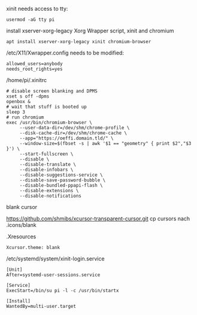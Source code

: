 xinit needs access to tty:

```
usermod -aG tty pi
```

install xserver-xorg-legacy Xorg Wrapper script, xinit and chromium

```
apt install xserver-xorg-legacy xinit chromium-browser
```

/etc/X11/Xwrapper.config needs to be modified:

```
allowed_users=anybody
needs_root_rights=yes
```

/home/pi/.xinitrc

```
# disable screen blanking and DPMS
xset s off -dpms
openbox &
# wait that stuff is booted up
sleep 3
# run chromium
exec /usr/bin/chromium-browser \
     --user-data-dir=/dev/shm/chrome-profile \
     --disk-cache-dir=/dev/shm/chrome-cache \
     --app="https://oeffi.domain.tld/" \
     --window-size=$(fbset -s | awk '$1 == "geometry" { print $2","$3 }') \
     --start-fullscreen \
     --disable \
     --disable-translate \
     --disable-infobars \
     --disable-suggestions-service \
     --disable-save-password-bubble \
     --disable-bundled-ppapi-flash \
     --disable-extensions \
     --disable-notifications
```

blank cursor

https://github.com/shmibs/xcursor-transparent-cursor.git
cp cursors nach .icons/blank

.Xresources

```
Xcursor.theme: blank
```

/etc/systemd/system/xinit-login.service

```
[Unit]
After=systemd-user-sessions.service

[Service]
ExecStart=/bin/su pi -l -c /usr/bin/startx

[Install]
WantedBy=multi-user.target
```


